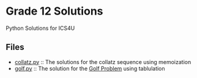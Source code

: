 # Grade 12 Solutions
Python Solutions for ICS4U

## Files

- [collatz.py](https://github.com/mrparkyrdsb/grade12solutions/blob/main/collatz.py) :: The solutions for the collatz sequence using memoization
- [golf.py](https://github.com/mrparkyrdsb/grade12solutions/blob/main/golf.py) :: The solution for the [Golf Problem](https://dmoj.ca/problem/ccc00s4) using tablulation
